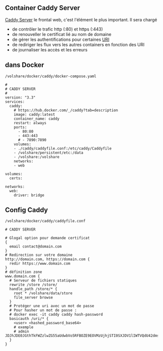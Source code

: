 ## Container Caddy Server

[Caddy Server](https://caddyserver.com/docs/) le frontal web, c'est l'élément le plus important. Il sera chargé  
   - de contrôler le trafic http (:80) et https (:443)
   - de renouveller le certificat lié au nom de domaine
   - de gérer les authentifications pour certaines [URI](https://fr.wikipedia.org/wiki/Uniform_Resource_Identifier)
   - de rediriger les flux vers les autres containers en fonction des URI
   - de journaliser les accès et les erreurs

## dans Docker

`/volshare/docker/caddy/docker-compose.yaml`

```
#
# CADDY SERVER
#
version: "3.3"
services:
  caddy:
    # https://hub.docker.com/_/caddy?tab=description
    image: caddy:latest
    container_name: caddy
    restart: always
    ports:
      - 80:80
      - 443:443
      # - 7890:7890
    volumes:
    - ./caddy/caddyfile.conf:/etc/caddy/Caddyfile
    - /volshare/persistent/etc:/data
    - /volshare:/volshare
    networks:
    - web

volumes:
  certs:

networks:
  web:
    driver: bridge
```

## Config Caddy

`/volshare/docker/caddy/caddyfile.conf`

```
# CADDY SERVER

# Glogal option pour demande certificat
{
  email contact@domain.com
}
# Redirection sur votre domaine
http://domain.com, https://domain.com {
  redir https://www.domain.com
}
# définition zone
www.domain.com {
  # Serveur de fichiers statiques
  rewrite /store /store/
  handle_path /store/* {
    root * /volshare/data/store
    file_server browse
  }
  # Protéger une uri avec un mot de passe
  # Pour hasher un mot de passe :
  # docker exec -it caddy caddy hash-password
  basicauth /uri/* {
    <user> <hashed_password_base64>
    # exemple
    # admin JDJhJDE0JGthTkFWZzlwZG55aUdwbVo5RFBOZE9EOVMzUjhjSTI0SXJDV1lIWTVQdU42dmswcHlhN3dl
  }
}
```
